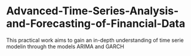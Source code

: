 # Advanced-Time-Series-Analysis-and-Forecasting-of-Financial-Data
This practical work aims to gain an in-depth understanding of time serie modelin through the models ARIMA and GARCH
